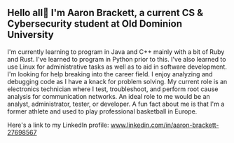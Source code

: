 ## Hello all👋 I'm Aaron Brackett, a current CS & Cybersecurity student at Old Dominion University

I'm currently learning to program in Java and C++ mainly with a bit of Ruby and Rust.
I've learned to program in Python prior to this.
I've also learned to use Linux for administrative tasks as well as to aid in software development.
I'm looking for help breaking into the career field.
I enjoy analyzing and debugging code as I have a knack for problem solving.
My current role is an electronics technician where I test, troubleshoot, and perform root cause analysis for communication networks.
An ideal role to me would be an analyst, administrator, tester, or developer.
A fun fact about me is that I'm a former athlete and used to play professional basketball in Europe.

Here's a link to my LinkedIn profile: www.linkedin.com/in/aaron-brackett-27698567
